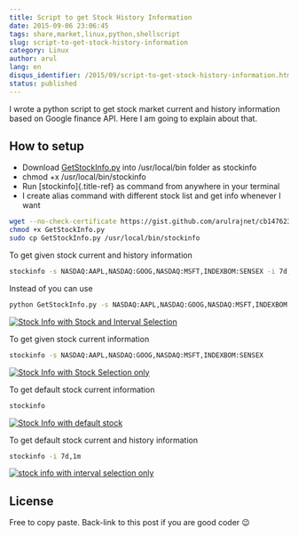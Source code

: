```yaml
---
title: Script to get Stock History Information
date: 2015-09-06 23:06:45
tags: share,market,linux,python,shellscript
slug: script-to-get-stock-history-information
category: Linux
author: arul
lang: en
disqus_identifier: /2015/09/script-to-get-stock-history-information.html
status: published
---
```


I wrote a python script to get stock market current and history
information based on Google finance API. Here I am going to explain
about that.

## How to setup

-   Download
    [GetStockInfo.py](https://gist.github.com/arulrajnet/cb1476234967717a4d6d)
    into /usr/local/bin folder as stockinfo
-   chmod +x /usr/local/bin/stockinfo
-   Run [stockinfo]{.title-ref} as command from anywhere in your
    terminal
-   I create alias command with different stock list and get info
    whenever I want

``` bash
wget --no-check-certificate https://gist.github.com/arulrajnet/cb1476234967717a4d6d/raw/GetStockInfo.py
chmod +x GetStockInfo.py
sudo cp GetStockInfo.py /usr/local/bin/stockinfo
```

To get given stock current and history information

``` bash
stockinfo -s NASDAQ:AAPL,NASDAQ:GOOG,NASDAQ:MSFT,INDEXBOM:SENSEX -i 7d,1m,1y
```

Instead of you can use

``` bash
python GetStockInfo.py -s NASDAQ:AAPL,NASDAQ:GOOG,NASDAQ:MSFT,INDEXBOM:SENSEX -i 7d,1m,1y
```

[![Stock Info with Stock and Interval
Selection](https://cloud.githubusercontent.com/assets/834529/9387826/f2011440-477f-11e5-94b3-dacf7fd595db.png)](https://cloud.githubusercontent.com/assets/834529/9387826/f2011440-477f-11e5-94b3-dacf7fd595db.png)

To get given stock current information

``` bash
stockinfo -s NASDAQ:AAPL,NASDAQ:GOOG,NASDAQ:MSFT,INDEXBOM:SENSEX
```

[![Stock Info with Stock Selection
only](https://cloud.githubusercontent.com/assets/834529/9387855/16dc856a-4780-11e5-9c28-1af6d3511fb0.png)](https://cloud.githubusercontent.com/assets/834529/9387855/16dc856a-4780-11e5-9c28-1af6d3511fb0.png)

To get default stock current information

``` bash
stockinfo
```

[![Stock Info with default
stock](https://cloud.githubusercontent.com/assets/834529/9387927/6be8b38a-4780-11e5-9e94-b5189264c9d6.png)](https://cloud.githubusercontent.com/assets/834529/9387927/6be8b38a-4780-11e5-9e94-b5189264c9d6.png)

To get default stock current and history information

``` bash
stockinfo -i 7d,1m
```

[![stock info with interval selection
only](https://cloud.githubusercontent.com/assets/834529/9387975/b09f5254-4780-11e5-853c-efc6ed2f0bd6.png)](https://cloud.githubusercontent.com/assets/834529/9387975/b09f5254-4780-11e5-853c-efc6ed2f0bd6.png)

## License

Free to copy paste. Back-link to this post if you are good coder :wink:
